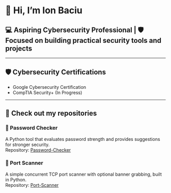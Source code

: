 # 👋 Hi, I’m Ion Baciu  

## 💻 Aspiring Cybersecurity Professional | 🛡️ Focused on building practical security tools and projects  

---

## 🛡️ Cybersecurity Certifications  
- Google Cybersecurity Certification  
- CompTIA Security+ (In Progress)  

---

## 📌 Check out my repositories  

### 🔑 Password Checker  
A Python tool that evaluates password strength and provides suggestions for stronger security.  
Repository: [Password-Checker](https://github.com/IonBaciu-Projects/Password-Checker)

### 🔎 Port Scanner  
A simple concurrent TCP port scanner with optional banner grabbing, built in Python.  
Repository: [Port-Scanner](https://github.com/IonBaciu-Projects/Port-Scanner) 
